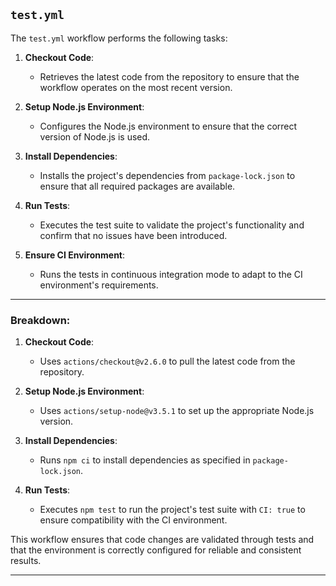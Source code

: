 
## `test.yml`

The `test.yml` workflow performs the following tasks:

1. **Checkout Code**:
   - Retrieves the latest code from the repository to ensure that the workflow operates on the most recent version.

2. **Setup Node.js Environment**:
   - Configures the Node.js environment to ensure that the correct version of Node.js is used.

3. **Install Dependencies**:
   - Installs the project's dependencies from `package-lock.json` to ensure that all required packages are available.

4. **Run Tests**:
   - Executes the test suite to validate the project's functionality and confirm that no issues have been introduced.

5. **Ensure CI Environment**:
   - Runs the tests in continuous integration mode to adapt to the CI environment's requirements.

---

### Breakdown:

1. **Checkout Code**:
   - Uses `actions/checkout@v2.6.0` to pull the latest code from the repository.

2. **Setup Node.js Environment**:
   - Uses `actions/setup-node@v3.5.1` to set up the appropriate Node.js version.

3. **Install Dependencies**:
   - Runs `npm ci` to install dependencies as specified in `package-lock.json`.

4. **Run Tests**:
   - Executes `npm test` to run the project's test suite with `CI: true` to ensure compatibility with the CI environment.

This workflow ensures that code changes are validated through tests and that the environment is correctly configured for reliable and consistent results.

---
